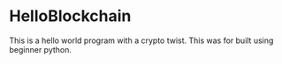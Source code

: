 # HelloBlockchain
This is a hello world program with a crypto twist. This was for built using beginner python.
